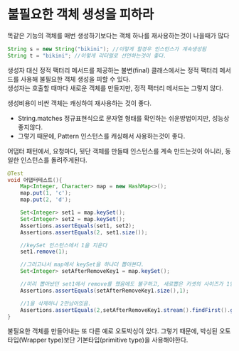 # 불필요한 객체 생성을 피하라
똑같은 기능의 객체를 매번 생성하기보다는 객체 하나를 재사용하는것이 나을때가 많다

```java
String s = new String("bikini"); //이렇게 할경우 인스턴스가 계속생성됨
String t = "bikini"; //이렇게 리터럴로 선언하는것이 좋다.
```

생성자 대신 정적 팩터리 메서드를 제공하는 불변(final) 클래스에서는 정적 팩터리 메서드를 사용해 불필요한 객체 생성을 피할 수 있다.  
생성자는 호출할 때마다 새로운 객체를 만들지만, 정적 팩터리 메서드는 그렇지 않다.

생성비용이 비싼 객체는 캐싱하여 재사용하는 것이 좋다.  
+ String.matches 정규표현식으로 문자열 형태를 확인하는 쉬운방법이지만, 성능상 좋지않다.  
+ 그렇기 때문에, Pattern 인스턴스를 캐싱해서 사용하는것이 좋다.

어댑터 패턴에서, 요청마다, 뒷단 객체를 만들때 인스턴스를 계속 만드는것이 아니라, 동일한 인스턴스를 돌려주게된다.
```java
@Test
void 어댑터테스트(){
    Map<Integer, Character> map = new HashMap<>();
    map.put(1, 'c');
    map.put(2, 'd');

    Set<Integer> set1 = map.keySet();
    Set<Integer> set2 = map.keySet();
    Assertions.assertEquals(set1, set2);
    Assertions.assertEquals(2, set1.size());

    //keySet 인스턴스에서 1을 지운다
    set1.remove(1);

    //그러고나서 map에서 keySet을 하나더 뽑아본다.
    Set<Integer> setAfterRemoveKey1 = map.keySet();

    //미리 뽑아놨던 set1에서 remove를 했음에도 불구하고, 새로뽑은 키셋의 사이즈가 1임을 알 수 있다.
    Assertions.assertEquals(setAfterRemoveKey1.size(),1);

    //1을 삭제하니 2만남아있음.
    Assertions.assertEquals(2,setAfterRemoveKey1.stream().findFirst().get());
}
```

불필요한 객체를 만들어내는 또 다른 예로 오토박싱이 있다.
그렇기 때문에, 박싱된 오토타입(Wrapper type)보단 기본타입(primitive type)을 사용해야한다.